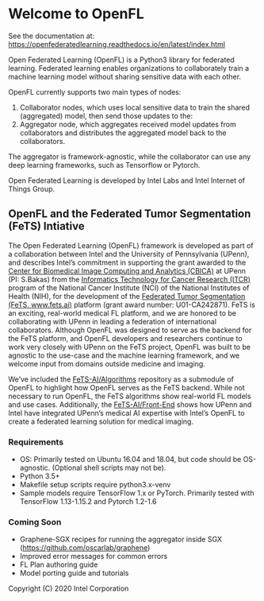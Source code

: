 # Welcome to OpenFL

See the documentation at: https://openfederatedlearning.readthedocs.io/en/latest/index.html

Open Federated Learning (OpenFL) is a Python3 library for federated learning. Federated learning enables organizations to collaborately train a machine learning model without sharing sensitive data with each other.

OpenFL currently supports two main types of nodes:
1. Collaborator nodes, which uses local sensitive data to train the shared (aggregated) model, then send those updates to the:
2. Aggregator node, which aggregates received model updates from collaborators and distributes the aggregated model back to the collaborators.

The aggregator is framework-agnostic, while the collaborator can use any deep learning frameworks, such as Tensorflow or Pytorch.

Open Federated Learning is developed by Intel Labs and Intel Internet of Things Group.

## OpenFL and the Federated Tumor Segmentation (FeTS) Intiative

The Open Federated Learning (OpenFL) framework is developed as part of a collaboration between Intel and the University of Pennsylvania (UPenn), and describes Intel’s commitment in supporting the grant awarded to the [Center for Biomedical Image Computing and Analytics (CBICA)](https://www.cbica.upenn.edu/) at UPenn (PI: S.Bakas) from the [Informatics Technology for Cancer Research (ITCR)](https://itcr.cancer.gov/) program of the National Cancer Institute (NCI) of the National Institutes of Health (NIH), for the development of the [Federated Tumor Segmentation (FeTS, www.fets.ai)](https://www.fets.ai/) platform (grant award number: U01-CA242871). FeTS is an exciting, real-world medical FL platform, and we are honored to be collaborating with UPenn in leading a federation of international collaborators. Although OpenFL was designed to serve as the backend for the FeTS platform, and OpenFL developers and researchers continue to work very closely with UPenn on the FeTS project, OpenFL was built to be agnostic to the use-case and the machine learning framework, and we welcome input from domains outside medicine and imaging.

We’ve included the [FeTS-AI/Algorithms](https://github.com/FETS-AI/Algorithms) repository as a submodule of OpenFL to highlight how OpenFL serves as the FeTS backend. While not necessary to run OpenFL, the FeTS algorithms show real-world FL models and use cases. Additionally, the [FeTS-AI/Front-End](https://github.com/FETS-AI/Front-End) shows how UPenn and Intel have integrated UPenn’s medical AI expertise with Intel’s OpenFL to create a federated learning solution for medical imaging. 

### Requirements

- OS: Primarily tested on Ubuntu 16.04 and 18.04, but code should be OS-agnostic. (Optional shell scripts may not be).
- Python 3.5+
- Makefile setup scripts require python3.x-venv
- Sample models require TensorFlow 1.x or PyTorch. Primarily tested with TensorFlow 1.13-1.15.2 and Pytorch 1.2-1.6 

### Coming Soon
- Graphene-SGX recipes for running the aggregator inside SGX (https://github.com/oscarlab/graphene)
- Improved error messages for common errors
- FL Plan authoring guide
- Model porting guide and tutorials

Copyright (C) 2020 Intel Corporation
